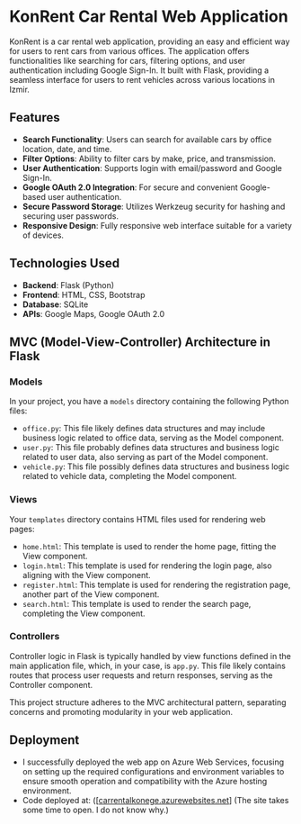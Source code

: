 # KonRent Car Rental Web Application

KonRent is a car rental web application, providing an easy and efficient way for users to rent cars from various offices. The application offers functionalities like searching for cars, filtering options, and user authentication including Google Sign-In.
It built with Flask, providing a seamless interface for users to rent vehicles across various locations in Izmir.

## Features
- **Search Functionality**: Users can search for available cars by office location, date, and time.
- **Filter Options**: Ability to filter cars by make, price, and transmission.
- **User Authentication**: Supports login with email/password and Google Sign-In.
- **Google OAuth 2.0 Integration**: For secure and convenient Google-based user authentication.
- **Secure Password Storage**: Utilizes Werkzeug security for hashing and securing user passwords.
- **Responsive Design**: Fully responsive web interface suitable for a variety of devices.

## Technologies Used
- **Backend**: Flask (Python)
- **Frontend**: HTML, CSS, Bootstrap
- **Database**: SQLite
- **APIs**: Google Maps, Google OAuth 2.0

## MVC (Model-View-Controller) Architecture in Flask

### Models
In your project, you have a `models` directory containing the following Python files:
- `office.py`: This file likely defines data structures and may include business logic related to office data, serving as the Model component.
- `user.py`: This file probably defines data structures and business logic related to user data, also serving as part of the Model component.
- `vehicle.py`: This file possibly defines data structures and business logic related to vehicle data, completing the Model component.

### Views
Your `templates` directory contains HTML files used for rendering web pages:
- `home.html`: This template is used to render the home page, fitting the View component.
- `login.html`: This template is used for rendering the login page, also aligning with the View component.
- `register.html`: This template is used for rendering the registration page, another part of the View component.
- `search.html`: This template is used to render the search page, completing the View component.

### Controllers
Controller logic in Flask is typically handled by view functions defined in the main application file, which, in your case, is `app.py`. This file likely contains routes that process user requests and return responses, serving as the Controller component.

This project structure adheres to the MVC architectural pattern, separating concerns and promoting modularity in your web application.

## Deployment
- I successfully deployed the web app on Azure Web Services, focusing on setting up the required configurations and environment variables to ensure smooth operation and compatibility with the Azure hosting environment.
- Code deployed at:
([[carrentalkonege.azurewebsites.net](https://carrentalkonege.azurewebsites.net/)]
(The site takes some time to open. I do not know why.)

